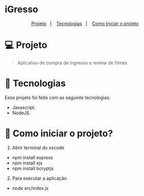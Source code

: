 # iGresso

<p align="center">
  <a href="#-projeto">Projeto</a>&nbsp;&nbsp;&nbsp;|&nbsp;&nbsp;&nbsp;
  <a href="#-tecnologias">Tecnologias</a>&nbsp;&nbsp;&nbsp;|&nbsp;&nbsp;&nbsp;
  <a href="#-Como iniciar o projeto?">Como Iniciar o projeto</a>
</p>


# 💻 Projeto 

> Aplicativo de compra de ingresso e review de filmes


# 🚀 Tecnologias

Esse projeto foi feito com as seguinte tecnologias:

- Javascript.
- NodeJS.

# 🏃 Como iniciar o projeto?

1. Abrir terminal do vscode

- npm install express   
- npm install ejs
- npm install bcryptjs 

2. Para executar a aplicação

-  node src/index.js